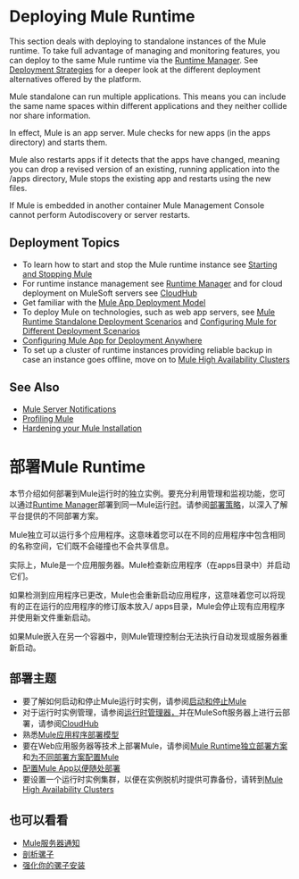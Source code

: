 # Deploying Mule Runtime

This section deals with deploying to standalone instances of the Mule runtime. To take full advantage of managing and monitoring features, you can deploy to the same Mule runtime via the [Runtime Manager](https://docs.mulesoft.com/runtime-manager/). See [Deployment Strategies](https://docs.mulesoft.com/runtime-manager/deployment-strategies) for a deeper look at the different deployment alternatives offered by the platform.

Mule standalone can run multiple applications. This means you can include the same name spaces within different applications and they neither collide nor share information.

In effect, Mule is an app server. Mule checks for new apps (in the apps directory) and starts them.

Mule also restarts apps if it detects that the apps have changed, meaning you can drop a revised version of an existing, running application into the /apps directory, Mule stops the existing app and restarts using the new files.

If Mule is embedded in another container Mule Management Console cannot perform Autodiscovery or server restarts.

## Deployment Topics

- To learn how to start and stop the Mule runtime instance see [Starting and Stopping Mule](https://docs.mulesoft.com/mule-runtime/3.9/starting-and-stopping-mule-esb)
- For runtime instance management see [Runtime Manager](https://docs.mulesoft.com/runtime-manager/) and for cloud deployment on MuleSoft servers see [CloudHub](https://docs.mulesoft.com/runtime-manager/cloudhub)
- Get familiar with the [Mule App Deployment Model](https://docs.mulesoft.com/mule-runtime/3.9/mule-deployment-model)
- To deploy Mule on technologies, such as web app servers, see [Mule Runtime Standalone Deployment Scenarios](https://docs.mulesoft.com/mule-runtime/3.9/deployment-scenarios) and [Configuring Mule for Different Deployment Scenarios](https://docs.mulesoft.com/mule-runtime/3.9/configuring-mule-for-different-deployment-scenarios)
- [Configuring Mule App for Deployment Anywhere](https://docs.mulesoft.com/mule-runtime/3.9/deploying-to-multiple-environments)
- To set up a cluster of runtime instances providing reliable backup in case an instance goes offline, move on to [Mule High Availability Clusters](https://docs.mulesoft.com/mule-runtime/3.9/mule-high-availability-ha-clusters)

## See Also

- [Mule Server Notifications](https://docs.mulesoft.com/mule-runtime/3.9/mule-server-notifications)
- [Profiling Mule](https://docs.mulesoft.com/mule-runtime/3.9/profiling-mule)
- [Hardening your Mule Installation](https://docs.mulesoft.com/mule-runtime/3.9/hardening-your-mule-installation)



# 部署Mule Runtime

本节介绍如何部署到Mule运行时的独立实例。要充分利用管理和监视功能，您可以通过[Runtime Manager](https://docs.mulesoft.com/runtime-manager/)部署到同一Mule运行[时](https://docs.mulesoft.com/runtime-manager/)。请参阅[部署策略](https://docs.mulesoft.com/runtime-manager/deployment-strategies)，以深入了解平台提供的不同部署方案。

Mule独立可以运行多个应用程序。这意味着您可以在不同的应用程序中包含相同的名称空间，它们既不会碰撞也不会共享信息。

实际上，Mule是一个应用服务器。Mule检查新应用程序（在apps目录中）并启动它们。

如果检测到应用程序已更改，Mule也会重新启动应用程序，这意味着您可以将现有的正在运行的应用程序的修订版本放入/ apps目录，Mule会停止现有应用程序并使用新文件重新启动。

如果Mule嵌入在另一个容器中，则Mule管理控制台无法执行自动发现或服务器重新启动。

## 部署主题

- 要了解如何启动和停止Mule运行时实例，请参阅[启动和停止Mule](https://docs.mulesoft.com/mule-runtime/3.9/starting-and-stopping-mule-esb)
- 对于运行时实例管理，请参阅[运行时管理器，](https://docs.mulesoft.com/runtime-manager/)并在MuleSoft服务器上进行云部署，请参阅[CloudHub](https://docs.mulesoft.com/runtime-manager/cloudhub)
- 熟悉[Mule应用程序部署模型](https://docs.mulesoft.com/mule-runtime/3.9/mule-deployment-model)
- 要在Web应用服务器等技术上部署Mule，请参阅[Mule Runtime独立部署方案](https://docs.mulesoft.com/mule-runtime/3.9/deployment-scenarios)和[为不同部署方案配置Mule](https://docs.mulesoft.com/mule-runtime/3.9/configuring-mule-for-different-deployment-scenarios)
- [配置Mule App以便随处部署](https://docs.mulesoft.com/mule-runtime/3.9/deploying-to-multiple-environments)
- 要设置一个运行时实例集群，以便在实例脱机时提供可靠备份，请转到[Mule High Availability Clusters](https://docs.mulesoft.com/mule-runtime/3.9/mule-high-availability-ha-clusters)

## 也可以看看

- [Mule服务器通知](https://docs.mulesoft.com/mule-runtime/3.9/mule-server-notifications)
- [剖析骡子](https://docs.mulesoft.com/mule-runtime/3.9/profiling-mule)
- [强化你的骡子安装](https://docs.mulesoft.com/mule-runtime/3.9/hardening-your-mule-installation)